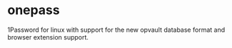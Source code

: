 # onepass
1Password for linux with support for the new opvault database format and browser extension support. 
